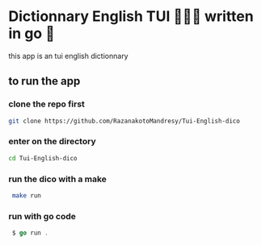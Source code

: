 # Dictionnary English TUI 🏴󠁧󠁢󠁥󠁮󠁧󠁿🇺🇲 written in go 🐹

this app is an tui english dictionnary

## to run the app

### clone the repo first

```bash
git clone https://github.com/RazanakotoMandresy/Tui-English-dico
```

### enter on the directory

```bash
cd Tui-English-dico
```

### run the dico with a make

``` bash
 make run
```

### run with go code

``` go
 $ go run .
```
